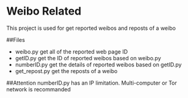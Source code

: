 # Weibo Related
This project is used for get reported weibos and reposts of a weibo

##Files
- weibo.py get all of the reported web page ID
- getID.py get the ID of reported weibos based on weibo.py
- numberID.py get the details of reported weibos based on getID.py
- get_repost.py get the reposts of a weibo 

##Attention
numberID.py has an IP limitation. Multi-computer or Tor network is recommanded
